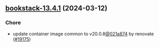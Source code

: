 

## [bookstack-13.4.1](https://github.com/truecharts/charts/compare/bookstack-13.4.0...bookstack-13.4.1) (2024-03-12)

### Chore



- update container image common to v20.0.8[@021a874](https://github.com/021a874) by renovate ([#19175](https://github.com/truecharts/charts/issues/19175))